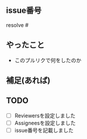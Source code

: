 ## issue番号

resolve #

## やったこと

* このプルリクで何をしたのか


## 補足(あれば)

## TODO
- [ ] Reviewersを設定しました
- [ ] Assigneesを設定しました
- [ ] issue番号を記載しました